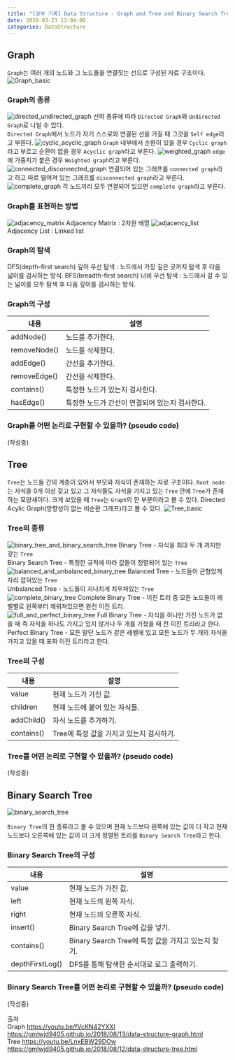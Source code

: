 ```yaml
---
title: "[공부 기록] Data Structure - Graph and Tree and Binary Search Tree"
date: 2020-03-23 13:04:00
categories: DataStructure
---
```


## Graph
`Graph`는 여러 개의 노드와 그 노드들을 연결짓는 선으로 구성된 자료 구조이다. 
![Graph_basic](https://user-images.githubusercontent.com/11348329/77285099-97fd7d80-6d13-11ea-967b-fbde820263b6.jpg)


### Graph의 종류
![directed_undirected_graph](https://user-images.githubusercontent.com/11348329/77285101-992eaa80-6d13-11ea-9c44-8f5c236ff31b.jpg)
선의 종류에 따라 `Directed Graph`와 `Undirected Graph`로 나뉠 수 있다.  
`Directed Graph`에서 노드가 자기 스스로와 연결된 선을 가질 때 그것을 `Self edge`라고 부른다.
![cyclic_acyclic_graph](https://user-images.githubusercontent.com/11348329/77285102-99c74100-6d13-11ea-8d7c-13ef12531b13.jpg)
`Graph` 내부에서 순환이 있을 경우 `Cyclic graph`라고 부르고 순환이 없을 경우 `Acyclic graph`라고 부른다.
![weighted_graph](https://user-images.githubusercontent.com/11348329/77285104-9a5fd780-6d13-11ea-9ce1-df63478812ee.jpg)
`edge`에 가중치가 붙은 경우 `Weighted graph`라고 부른다.
![connected_disconnected_graph](https://user-images.githubusercontent.com/11348329/77285105-9af86e00-6d13-11ea-8300-27acd30dac3d.jpg)
연결되어 있는 그래프를 `connected graph`라고 하고 따로 떨어져 있는 그래프를 `disconnected graph`라고 부른다.
![complete_graph](https://user-images.githubusercontent.com/11348329/77285108-9b910480-6d13-11ea-8cff-2122b6de0f61.jpg)
각 노드끼리 모두 연결되어 있으면 `complete graph`라고 부른다.

### Graph를 표현하는 방법
![adjacency_matrix](https://user-images.githubusercontent.com/11348329/77285106-9b910480-6d13-11ea-83e8-641943976ba9.jpg)
Adjacency Matrix : 2차원 배열
![adjacency_list](https://user-images.githubusercontent.com/11348329/77285109-9cc23180-6d13-11ea-8b8b-14f3d700cb0e.jpg)
Adjacency List : Linked list

### Graph의 탐색
DFS(depth-first search) 깊이 우선 탐색 : 노드에서 가장 깊은 곳까지 탐색 후 다음 넓이를 검사하는 방식.
BFS(breadth-first search) 너비 우선 탐색 : 노드에서 갈 수 있는 넓이를 모두 탐색 후 다음 깊이를 검사하는 방식.

### Graph의 구성
| 내용 | 설명 |
| -------- | -------- |
| addNode() | 노드를 추가한다. |
| removeNode() | 노드를 삭제한다. |
| addEdge() | 간선을 추가한다. |
| removeEdge() | 간선을 삭제한다. |
| contains() | 특정한 노드가 있는지 검사한다. |
| hasEdge() | 특정한 노드가 간선이 연결되어 있는지 검사한다. |

### Graph를 어떤 논리로 구현할 수 있을까? (pseudo code)
(작성중)

## Tree
`Tree`는 노드들 간의 계층이 있어서 부모와 자식이 존재하는 자료 구조이다. 
`Root node`는 자식을 0개 이상 갖고 있고 그 자식들도 자식을 가지고 있는 `Tree` 안에 `Tree`가 존재하는 모양새이다.
크게 보았을 때 `Tree`는 `Graph`의 한 부분이라고 볼 수 있다. Directed Acylic Graph(방향성이 없는 비순환 그래프)라고 볼 수 있다.
![Tree_basic](https://user-images.githubusercontent.com/11348329/77285622-c3cd3300-6d14-11ea-8332-fc098af6cffb.png)


### Tree의 종류
![binary_tree_and_binary_search_tree](https://user-images.githubusercontent.com/11348329/77286514-c0d34200-6d16-11ea-9095-ab53948430ad.jpg)
Binary Tree - 자식을 최대 두 개 까지만 갖는 `Tree`  
Binary Search Tree - 특정한 규칙에 따라 값들이 정렬되어 있는 `Tree`  
![balanced_and_unbalanced_binary_tree](https://user-images.githubusercontent.com/11348329/77286516-c2046f00-6d16-11ea-9d09-4ed8e42a32db.jpg)
Balanced Tree - 노드들이 균형있게 자리 잡혀있는 `Tree`  
Unbalanced Tree - 노드들이 지나치게 치우쳐있는 `Tree`  
![complete_binary_tree](https://user-images.githubusercontent.com/11348329/77286519-c29d0580-6d16-11ea-9e16-dfb25144fabc.jpg)
Complete Binary Tree - 이진 트리 중 모든 노드들이 레벨별로 왼쪽부터 채워져있으면 완전 이진 트리.  
![full_and_perfect_binary_tree](https://user-images.githubusercontent.com/11348329/77286521-c3359c00-6d16-11ea-93ab-6f9398fd7882.jpg)
Full Binary Tree - 자식을 하나만 가진 노드가 없을 때 즉 자식을 하나도 가지고 있지 않거나 두 개를 가졌을 때 전 이진 트리라고 한다.  
Perfect Binary Tree - 모든 말단 노드가 같은 레벨에 있고 모든 노드가 두 개의 자식을 가지고 있을 때 포화 이진 트리라고 한다.  

### Tree의 구성
| 내용 | 설명 |
| -------- | -------- |
| value | 현재 노드가 가진 값. |
| children | 현재 노드에 붙어 있는 자식들. |
| addChild() | 자식 노드를 추가하기. |
| contains() | Tree에 특정 값을 가지고 있는지 검사하기. |

### Tree를 어떤 논리로 구현할 수 있을까? (pseudo code)
(작성중)

## Binary Search Tree
![binary_search_tree](https://user-images.githubusercontent.com/11348329/77286523-c3ce3280-6d16-11ea-8fa6-629f526add27.jpg)

`Binary Tree`의 한 종류라고 볼 수 있으며 현재 노드보다 왼쪽에 있는 값이 더 작고 현재 노드보다 오른쪽에 있는 값이 더 크게 정렬된 트리를 `Binary Search Tree`라고 한다.


### Binary Search Tree의 구성
| 내용 | 설명 |
| -------- | -------- |
| value | 현재 노드가 가진 값. |
| left | 현재 노드의 왼쪽 자식. |
| right | 현재 노드의 오른쪽 자식. |
| insert() | Binary Search Tree에 값을 넣기. |
| contains() | Binary Search Tree에 특정 값을 가지고 있는지 찾기. |
| depthFirstLog() | DFS를 통해 탐색한 순서대로 로그 출력하기. |

### Binary Search Tree를 어떤 논리로 구현할 수 있을까? (pseudo code)
(작성중)

출처  
Graph
<https://youtu.be/fVcKN42YXXI>  
<https://gmlwjd9405.github.io/2018/08/13/data-structure-graph.html>  
Tree
<https://youtu.be/LnxEBW29DOw>  
<https://gmlwjd9405.github.io/2018/08/12/data-structure-tree.html>  

